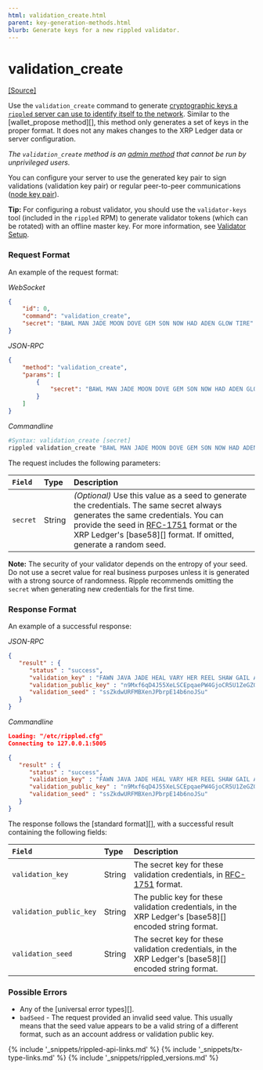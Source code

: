 ```yaml
---
html: validation_create.html
parent: key-generation-methods.html
blurb: Generate keys for a new rippled validator.
---
```

# validation_create
[[Source]](https://github.com/ripple/rippled/blob/315a8b6b602798a4cff4d8e1911936011e12abdb/src/ripple/rpc/handlers/ValidationCreate.cpp "Source")

Use the `validation_create` command to generate [cryptographic keys a `rippled` server can use to identify itself to the network](peer-protocol.html#node-key-pair). Similar to the [wallet_propose method][], this method only generates a set of keys in the proper format. It does not any makes changes to the XRP Ledger data or server configuration.

_The `validation_create` method is an [admin method](admin-rippled-methods.html) that cannot be run by unprivileged users._

You can configure your server to use the generated key pair to sign validations (validation key pair) or regular peer-to-peer communications ([node key pair](peer-protocol.html#node-key-pair)).

**Tip:** For configuring a robust validator, you should use the `validator-keys` tool (included in the `rippled` RPM) to generate validator tokens (which can be rotated) with an offline master key. For more information, see [Validator Setup](run-rippled-as-a-validator.html#3-enable-validation-on-your-rippled-server).


### Request Format
An example of the request format:

<!-- MULTICODE_BLOCK_START -->

*WebSocket*

```json
{
    "id": 0,
    "command": "validation_create",
    "secret": "BAWL MAN JADE MOON DOVE GEM SON NOW HAD ADEN GLOW TIRE"
}
```

*JSON-RPC*

```json
{
    "method": "validation_create",
    "params": [
        {
            "secret": "BAWL MAN JADE MOON DOVE GEM SON NOW HAD ADEN GLOW TIRE"
        }
    ]
}
```

*Commandline*

```sh
#Syntax: validation_create [secret]
rippled validation_create "BAWL MAN JADE MOON DOVE GEM SON NOW HAD ADEN GLOW TIRE"
```

<!-- MULTICODE_BLOCK_END -->

The request includes the following parameters:

| `Field`  | Type   | Description                                              |
|:---------|:-------|:---------------------------------------------------------|
| `secret` | String | _(Optional)_ Use this value as a seed to generate the credentials. The same secret always generates the same credentials. You can provide the seed in [RFC-1751](https://tools.ietf.org/html/rfc1751) format or the XRP Ledger's [base58][] format. If omitted, generate a random seed. |

**Note:** The security of your validator depends on the entropy of your seed. Do not use a secret value for real business purposes unless it is generated with a strong source of randomness. Ripple recommends omitting the `secret` when generating new credentials for the first time.

### Response Format

An example of a successful response:

<!-- MULTICODE_BLOCK_START -->

*JSON-RPC*

```json
{
   "result" : {
      "status" : "success",
      "validation_key" : "FAWN JAVA JADE HEAL VARY HER REEL SHAW GAIL ARCH BEN IRMA",
      "validation_public_key" : "n9Mxf6qD4J55XeLSCEpqaePW4GjoCR5U1ZeGZGJUCNe3bQa4yQbG",
      "validation_seed" : "ssZkdwURFMBXenJPbrpE14b6noJSu"
   }
}
```

*Commandline*

```json
Loading: "/etc/rippled.cfg"
Connecting to 127.0.0.1:5005

{
   "result" : {
      "status" : "success",
      "validation_key" : "FAWN JAVA JADE HEAL VARY HER REEL SHAW GAIL ARCH BEN IRMA",
      "validation_public_key" : "n9Mxf6qD4J55XeLSCEpqaePW4GjoCR5U1ZeGZGJUCNe3bQa4yQbG",
      "validation_seed" : "ssZkdwURFMBXenJPbrpE14b6noJSu"
   }
}
```

<!-- MULTICODE_BLOCK_END -->

The response follows the [standard format][], with a successful result containing the following fields:

| `Field`                 | Type   | Description                               |
|:------------------------|:-------|:------------------------------------------|
| `validation_key`        | String | The secret key for these validation credentials, in [RFC-1751](https://tools.ietf.org/html/rfc1751) format. |
| `validation_public_key` | String | The public key for these validation credentials, in the XRP Ledger's [base58][] encoded string format. |
| `validation_seed`       | String | The secret key for these validation credentials, in the XRP Ledger's [base58][] encoded string format. |

### Possible Errors

* Any of the [universal error types][].
* `badSeed` - The request provided an invalid seed value. This usually means that the seed value appears to be a valid string of a different format, such as an account address or validation public key.

<!--{# common link defs #}-->
{% include '_snippets/rippled-api-links.md' %}
{% include '_snippets/tx-type-links.md' %}
{% include '_snippets/rippled_versions.md' %}
